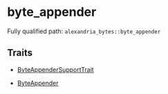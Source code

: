 # byte_appender

Fully qualified path: `alexandria_bytes::byte_appender`

## Traits

- [ByteAppenderSupportTrait](./alexandria_bytes-byte_appender-ByteAppenderSupportTrait.md)

- [ByteAppender](./alexandria_bytes-byte_appender-ByteAppender.md)

